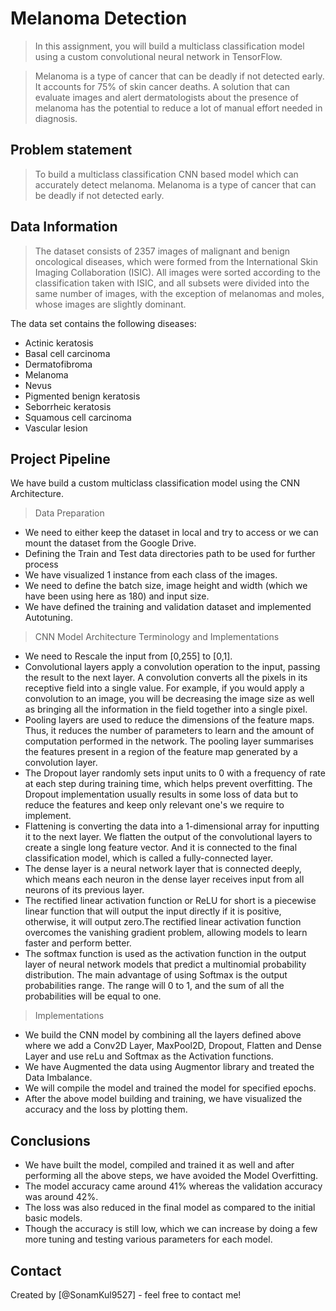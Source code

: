 # Melanoma Detection
> In this assignment, you will build a multiclass classification model using a custom convolutional neural network in TensorFlow.

> Melanoma is a type of cancer that can be deadly if not detected early. It accounts for 75% of skin cancer deaths. A solution that can evaluate images and alert dermatologists about the presence of melanoma has the potential to reduce a lot of manual effort needed in diagnosis.

## Problem statement

> To build a multiclass classification CNN based model which can accurately detect melanoma. Melanoma is a type of cancer that can be deadly if not detected early. 

## Data Information 

> The dataset consists of 2357 images of malignant and benign oncological diseases, which were formed from the International Skin Imaging Collaboration (ISIC). All images were sorted according to the classification taken with ISIC, and all subsets were divided into the same number of images, with the exception of melanomas and moles, whose images are slightly dominant.

The data set contains the following diseases:

* Actinic keratosis
* Basal cell carcinoma
* Dermatofibroma
* Melanoma
* Nevus
* Pigmented benign keratosis
* Seborrheic keratosis
* Squamous cell carcinoma
* Vascular lesion 

## Project Pipeline

We have build a custom multiclass classification model using the CNN Architecture.

> Data Preparation 

* We need to either keep the dataset in local and try to access or we can mount the dataset from the Google Drive.
* Defining the Train and Test data directories path to be used for further process
* We have visualized 1 instance from each class of the images.
* We need to define the batch size, image height and width (which we have been using here as 180) and input size.
* We have defined the training and validation dataset and implemented Autotuning.

> CNN Model Architecture Terminology and Implementations

* We need to Rescale the input from [0,255] to [0,1].
* Convolutional layers apply a convolution operation to the input, passing the result to the next layer. A convolution converts all the pixels in its receptive field into a single value. For example, if you would apply a convolution to an image, you will be decreasing the image size as well as bringing all the information in the field together into a single pixel.
* Pooling layers are used to reduce the dimensions of the feature maps. Thus, it reduces the number of parameters to learn and the amount of computation performed in the network. The pooling layer summarises the features present in a region of the feature map generated by a convolution layer.
* The Dropout layer randomly sets input units to 0 with a frequency of rate at each step during training time, which helps prevent overfitting. The Dropout implementation usually results in some loss of data but to reduce the features and keep only relevant one's we require to implement.
* Flattening is converting the data into a 1-dimensional array for inputting it to the next layer. We flatten the output of the convolutional layers to create a single long feature vector. And it is connected to the final classification model, which is called a fully-connected layer.
* The dense layer is a neural network layer that is connected deeply, which means each neuron in the dense layer receives input from all neurons of its previous layer.
* The rectified linear activation function or ReLU for short is a piecewise linear function that will output the input directly if it is positive, otherwise, it will output zero.The rectified linear activation function overcomes the vanishing gradient problem, allowing models to learn faster and perform better.
* The softmax function is used as the activation function in the output layer of neural network models that predict a multinomial probability distribution. The main advantage of using Softmax is the output probabilities range. The range will 0 to 1, and the sum of all the probabilities will be equal to one.

> Implementations 

* We build the CNN model by combining all the layers defined above where we add a Conv2D Layer, MaxPool2D, Dropout, Flatten and Dense Layer and use reLu and Softmax as the Activation functions.
* We have Augmented the data using Augmentor library and treated the Data Imbalance.
* We will compile the model and trained the model for specified epochs. 
* After the above model building and training, we have visualized the accuracy and the loss by plotting them. 

## Conclusions

- We have built the model, compiled and trained it as well and after performing all the above steps, we have avoided the Model Overfitting.
- The model accuracy came around 41% whereas the validation accuracy was around 42%.
- The loss was also reduced in the final model as compared to the initial basic models.
- Though the accuracy is still low, which we can increase by doing a few more tuning and testing various parameters for each model.

## Contact
Created by [@SonamKul9527] - feel free to contact me!